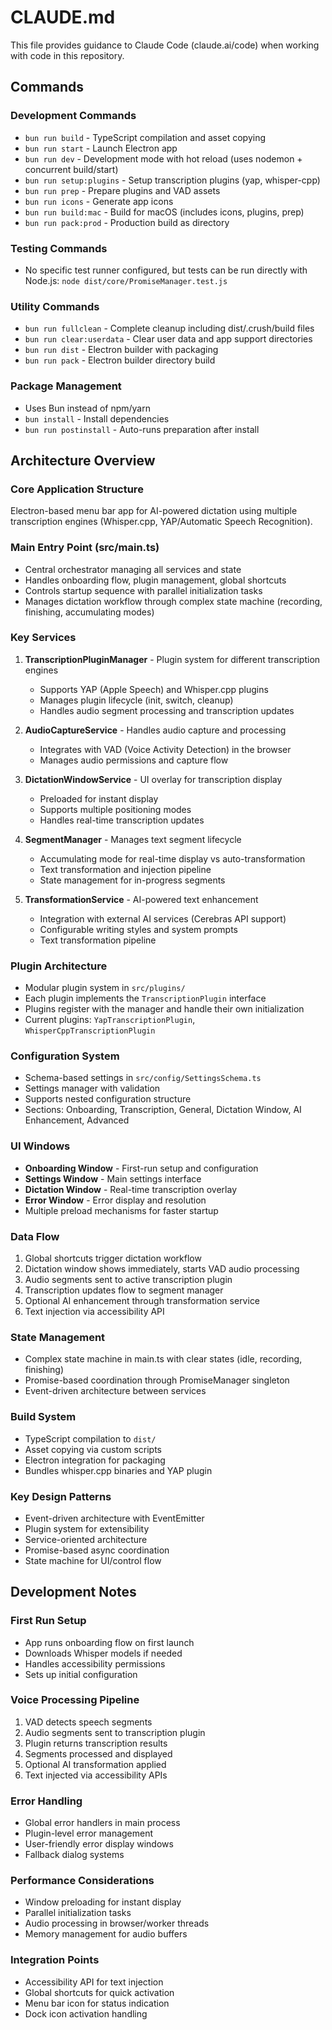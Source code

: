 # CLAUDE.md

This file provides guidance to Claude Code (claude.ai/code) when working with code in this repository.

## Commands

### Development Commands
- `bun run build` - TypeScript compilation and asset copying
- `bun run start` - Launch Electron app
- `bun run dev` - Development mode with hot reload (uses nodemon + concurrent build/start)
- `bun run setup:plugins` - Setup transcription plugins (yap, whisper-cpp)
- `bun run prep` - Prepare plugins and VAD assets
- `bun run icons` - Generate app icons
- `bun run build:mac` - Build for macOS (includes icons, plugins, prep)
- `bun run pack:prod` - Production build as directory

### Testing Commands
- No specific test runner configured, but tests can be run directly with Node.js:
  `node dist/core/PromiseManager.test.js`

### Utility Commands
- `bun run fullclean` - Complete cleanup including dist/.crush/build files
- `bun run clear:userdata` - Clear user data and app support directories
- `bun run dist` - Electron builder with packaging
- `bun run pack` - Electron builder directory build

### Package Management
- Uses Bun instead of npm/yarn
- `bun install` - Install dependencies
- `bun run postinstall` - Auto-runs preparation after install

## Architecture Overview

### Core Application Structure
Electron-based menu bar app for AI-powered dictation using multiple transcription engines (Whisper.cpp, YAP/Automatic Speech Recognition).

### Main Entry Point (src/main.ts)
- Central orchestrator managing all services and state
- Handles onboarding flow, plugin management, global shortcuts
- Controls startup sequence with parallel initialization tasks
- Manages dictation workflow through complex state machine (recording, finishing, accumulating modes)

### Key Services

1. **TranscriptionPluginManager** - Plugin system for different transcription engines
   - Supports YAP (Apple Speech) and Whisper.cpp plugins
   - Manages plugin lifecycle (init, switch, cleanup)
   - Handles audio segment processing and transcription updates

2. **AudioCaptureService** - Handles audio capture and processing
   - Integrates with VAD (Voice Activity Detection) in the browser
   - Manages audio permissions and capture flow

3. **DictationWindowService** - UI overlay for transcription display
   - Preloaded for instant display
   - Supports multiple positioning modes
   - Handles real-time transcription updates

4. **SegmentManager** - Manages text segment lifecycle
   - Accumulating mode for real-time display vs auto-transformation
   - Text transformation and injection pipeline
   - State management for in-progress segments

5. **TransformationService** - AI-powered text enhancement
   - Integration with external AI services (Cerebras API support)
   - Configurable writing styles and system prompts
   - Text transformation pipeline

### Plugin Architecture
- Modular plugin system in `src/plugins/`
- Each plugin implements the `TranscriptionPlugin` interface
- Plugins register with the manager and handle their own initialization
- Current plugins: `YapTranscriptionPlugin`, `WhisperCppTranscriptionPlugin`

### Configuration System
- Schema-based settings in `src/config/SettingsSchema.ts`
- Settings manager with validation
- Supports nested configuration structure
- Sections: Onboarding, Transcription, General, Dictation Window, AI Enhancement, Advanced

### UI Windows
- **Onboarding Window** - First-run setup and configuration
- **Settings Window** - Main settings interface
- **Dictation Window** - Real-time transcription overlay
- **Error Window** - Error display and resolution
- Multiple preload mechanisms for faster startup

### Data Flow
1. Global shortcuts trigger dictation workflow
2. Dictation window shows immediately, starts VAD audio processing
3. Audio segments sent to active transcription plugin
4. Transcription updates flow to segment manager
5. Optional AI enhancement through transformation service
6. Text injection via accessibility API

### State Management
- Complex state machine in main.ts with clear states (idle, recording, finishing)
- Promise-based coordination through PromiseManager singleton
- Event-driven architecture between services

### Build System
- TypeScript compilation to `dist/`
- Asset copying via custom scripts
- Electron integration for packaging
- Bundles whisper.cpp binaries and YAP plugin

### Key Design Patterns
- Event-driven architecture with EventEmitter
- Plugin system for extensibility
- Service-oriented architecture
- Promise-based async coordination
- State machine for UI/control flow

## Development Notes

### First Run Setup
- App runs onboarding flow on first launch
- Downloads Whisper models if needed
- Handles accessibility permissions
- Sets up initial configuration

### Voice Processing Pipeline
1. VAD detects speech segments
2. Audio segments sent to transcription plugin
3. Plugin returns transcription results
4. Segments processed and displayed
5. Optional AI transformation applied
6. Text injected via accessibility APIs

### Error Handling
- Global error handlers in main process
- Plugin-level error management
- User-friendly error display windows
- Fallback dialog systems

### Performance Considerations
- Window preloading for instant display
- Parallel initialization tasks
- Audio processing in browser/worker threads
- Memory management for audio buffers

### Integration Points
- Accessibility API for text injection
- Global shortcuts for quick activation
- Menu bar icon for status indication
- Dock icon activation handling